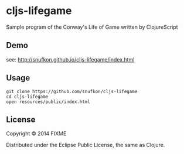 # cljs-lifegame

Sample program of the Conway's Life of Game written by ClojureScript

## Demo

see: http://snufkon.github.io/cljs-lifegame/index.html

## Usage
    git clone https://github.com/snufkon/cljs-lifegame
    cd cljs-lifegame
    open resources/public/index.html

## License

Copyright © 2014 FIXME

Distributed under the Eclipse Public License, the same as Clojure.

